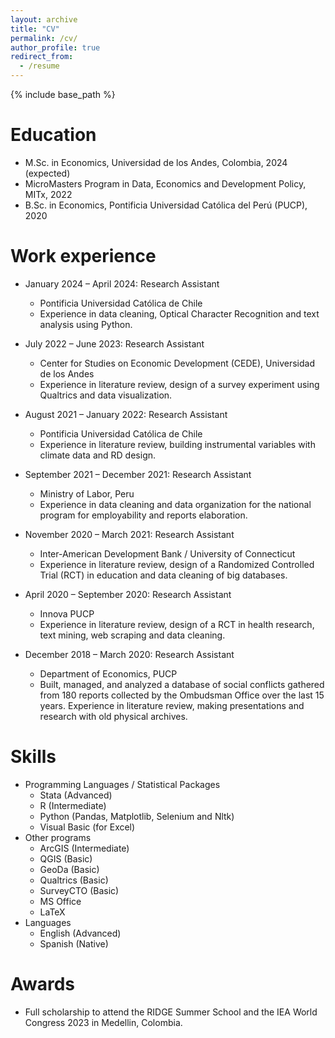 ```yaml
---
layout: archive
title: "CV"
permalink: /cv/
author_profile: true
redirect_from:
  - /resume
---
```


{% include base_path %}

Education
======
* M.Sc. in Economics, Universidad de los Andes, Colombia, 2024 (expected)
* MicroMasters Program in Data, Economics and Development Policy, MITx, 2022
* B.Sc. in Economics, Pontificia Universidad Católica del Perú (PUCP), 2020

Work experience
======
* January 2024 – April 2024: Research Assistant
  * Pontificia Universidad Católica de Chile
  * Experience in data cleaning, Optical Character Recognition and text analysis using Python.

* July 2022 – June 2023: Research Assistant
  * Center for Studies on Economic Development (CEDE), Universidad de los Andes
  * Experience in literature review, design of a survey experiment using Qualtrics and data visualization.

* August 2021 – January 2022: Research Assistant
  * Pontificia Universidad Católica de Chile
  * Experience in literature review, building instrumental variables with climate data and RD design. 

* September 2021 – December 2021: Research Assistant
  * Ministry of Labor, Peru
  * Experience in data cleaning and data organization for the national program for employability and reports elaboration.

* November 2020 – March 2021: Research Assistant
  * Inter-American Development Bank / University of Connecticut
  * Experience in literature review, design of a Randomized Controlled Trial (RCT) in education and data cleaning of big databases.  

* April 2020 – September 2020: Research Assistant
  * Innova PUCP
  * Experience in literature review, design of a RCT in health research, text mining, web scraping and data cleaning. 

* December 2018 – March 2020: Research Assistant
  * Department of Economics, PUCP
  * Built, managed, and analyzed a database of social conflicts gathered from 180 reports collected by the Ombudsman Office over the last 15 years. Experience in literature review, making presentations and research with old physical archives. 


  
Skills
======
* Programming Languages / Statistical Packages
  * Stata (Advanced)
  * R (Intermediate)
  * Python (Pandas, Matplotlib, Selenium and Nltk)
  * Visual Basic (for Excel)
* Other programs
  * ArcGIS (Intermediate)
  * QGIS (Basic)
  * GeoDa (Basic)
  * Qualtrics (Basic)
  * SurveyCTO (Basic)
  * MS Office
  * LaTeX
* Languages
  * English (Advanced)
  * Spanish (Native)

Awards
======
* Full scholarship to attend the RIDGE Summer School and the IEA World Congress 2023 in Medellin, Colombia.

